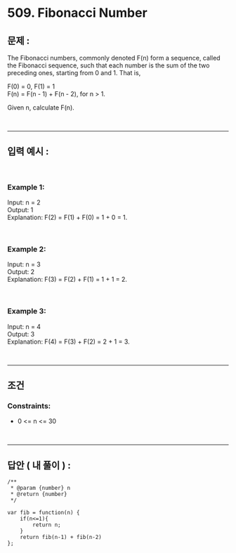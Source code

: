 # 509. Fibonacci Number

## 문제 :

The Fibonacci numbers, commonly denoted F(n) form a sequence, called the Fibonacci sequence, such that each number is the sum of the two preceding ones, starting from 0 and 1. That is,

F(0) = 0, F(1) = 1
<br/>
F(n) = F(n - 1) + F(n - 2), for n > 1.
<br/>

Given n, calculate F(n).

<br/>

---

## 입력 예시 :

<br/>

### Example 1:

Input: n = 2
<br/>
Output: 1
<br/>
Explanation: F(2) = F(1) + F(0) = 1 + 0 = 1.

<br/>

### Example 2:

Input: n = 3
<br/>
Output: 2
<br/>
Explanation: F(3) = F(2) + F(1) = 1 + 1 = 2.

<br/>

### Example 3:

Input: n = 4
<br/>
Output: 3
<br/>
Explanation: F(4) = F(3) + F(2) = 2 + 1 = 3.

<br/>

---

## 조건

### Constraints:

- 0 <= n <= 30

<br/>

---

## 답안 ( 내 풀이 ) :

```
/**
 * @param {number} n
 * @return {number}
 */

var fib = function(n) {
    if(n<=1){
        return n;
    }
    return fib(n-1) + fib(n-2)
};

```
